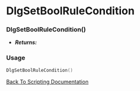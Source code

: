 # DlgSetBoolRuleCondition

### DlgSetBoolRuleCondition()
- ***Returns:*** 

### Usage

```Lua
DlgSetBoolRuleCondition()
```


[Back To Scripting Documentation](../README.md)
